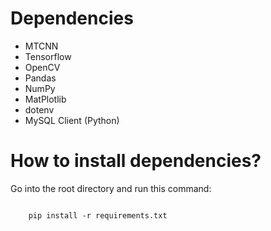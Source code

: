 # Dependencies 

- MTCNN
- Tensorflow
- OpenCV
- Pandas
- NumPy
- MatPlotlib
- dotenv
- MySQL Client (Python)

# How to install dependencies?

Go into the root directory and run this command:

<code>
    pip install -r requirements.txt
</code>